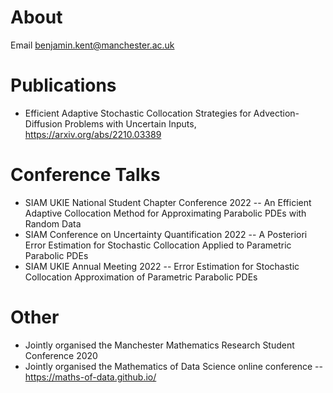 # About
Email benjamin.kent@manchester.ac.uk

# Publications
- Efficient Adaptive Stochastic Collocation Strategies for Advection-Diffusion Problems with Uncertain Inputs, https://arxiv.org/abs/2210.03389

# Conference Talks
- SIAM UKIE National Student Chapter Conference 2022
-- An Efficient Adaptive Collocation Method for Approximating Parabolic PDEs with Random Data
- SIAM Conference on Uncertainty Quantification 2022
-- A Posteriori Error Estimation for Stochastic Collocation Applied to Parametric Parabolic PDEs
- SIAM UKIE Annual Meeting 2022
-- Error Estimation for Stochastic Collocation Approximation of Parametric Parabolic PDEs

# Other
- Jointly organised the Manchester Mathematics Research Student Conference 2020
- Jointly organised the Mathematics of Data Science online conference 
-- https://maths-of-data.github.io/
